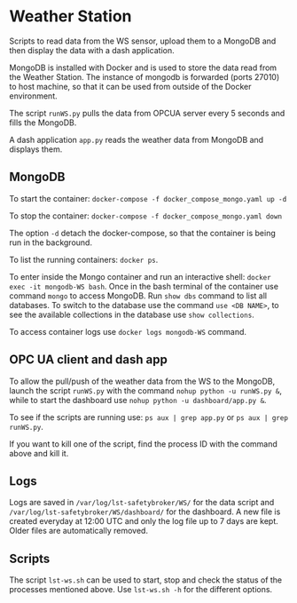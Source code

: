 # Weather Station

Scripts to read data from the WS sensor, upload them to a MongoDB and then display the data with a dash application.

MongoDB is installed with Docker and is used to store the data read from the Weather Station.
The instance of mongodb is forwarded (ports 27010) to host machine, so that it can be used from outside of the Docker environment.

The script `runWS.py` pulls the data from OPCUA server every 5 seconds and fills the MongoDB.

A dash application `app.py` reads the weather data from MongoDB and displays them.

## MongoDB

To start the container: `docker-compose -f docker_compose_mongo.yaml up -d`

To stop the container: `docker-compose -f docker_compose_mongo.yaml down`

The option `-d` detach the docker-compose, so that the container is being run in the background.

To list the running containers: `docker ps`.

To enter inside the Mongo container and run an interactive shell: `docker exec -it mongodb-WS bash`.
Once in the bash terminal of the container use command `mongo` to access MongoDB.
Run `show dbs` command to list all databases.
To switch to the database use the command `use <DB NAME>`, to see the available collections in the database use `show collections`.

To access container logs use `docker logs mongodb-WS` command.

## OPC UA client and dash app

To allow the pull/push of the weather data from the WS to the MongoDB, launch the script `runWS.py` with the command `nohup python -u runWS.py &`, while to start the dashboard use `nohup python -u dashboard/app.py &`.

To see if the scripts are running use: `ps aux | grep app.py` or `ps aux | grep runWS.py`.

If you want to kill one of the script, find the process ID with the command above and kill it.

## Logs

Logs are saved in `/var/log/lst-safetybroker/WS/` for the data script and `/var/log/lst-safetybroker/WS/dashboard/` for the dashboard.
A new file is created everyday at 12:00 UTC and only the log file up to 7 days are kept. Older files are automatically removed.

## Scripts

The script `lst-ws.sh` can be used to start, stop and check the status of the processes mentioned above.
Use `lst-ws.sh -h` for the different options.
